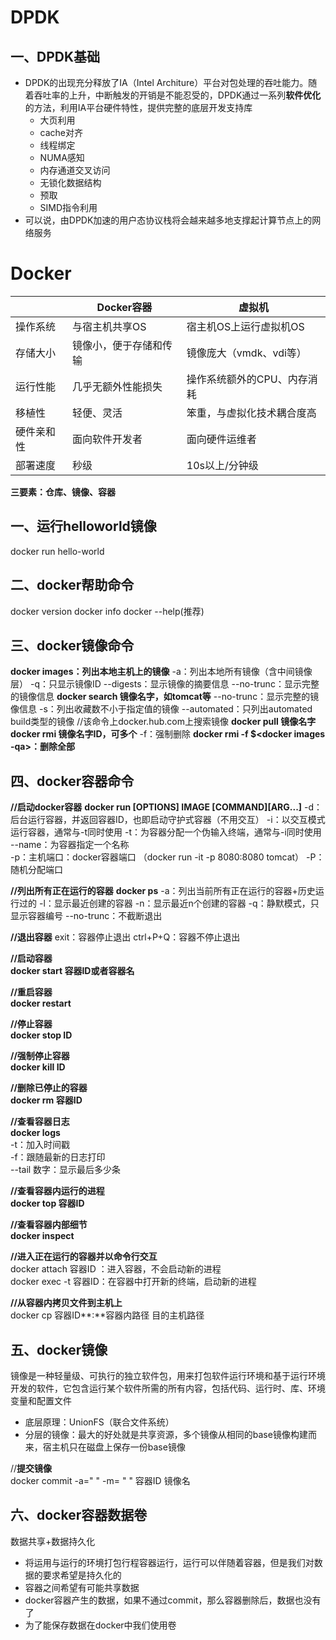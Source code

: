 # DPDK

## 一、DPDK基础

- DPDK的出现充分释放了IA（Intel Architure）平台对包处理的吞吐能力。随着吞吐率的上升，中断触发的开销是不能忍受的，DPDK通过一系列**软件优化**的方法，利用IA平台硬件特性，提供完整的底层开发支持库
  - 大页利用
  - cache对齐
  - 线程绑定
  - NUMA感知
  - 内存通道交叉访问
  - 无锁化数据结构
  - 预取
  - SIMD指令利用
- 可以说，由DPDK加速的用户态协议栈将会越来越多地支撑起计算节点上的网络服务

# Docker

|            | Docker容器             | 虚拟机                      |
| ---------- | ---------------------- | --------------------------- |
| 操作系统   | 与宿主机共享OS         | 宿主机OS上运行虚拟机OS      |
| 存储大小   | 镜像小，便于存储和传输 | 镜像庞大（vmdk、vdi等）     |
| 运行性能   | 几乎无额外性能损失     | 操作系统额外的CPU、内存消耗 |
| 移植性     | 轻便、灵活             | 笨重，与虚拟化技术耦合度高  |
| 硬件亲和性 | 面向软件开发者         | 面向硬件运维者              |
| 部署速度   | 秒级                   | 10s以上/分钟级              |

**三要素：仓库、镜像、容器**

## 一、运行helloworld镜像

 docker run hello-world

## 二、docker帮助命令

docker version
docker info
docker --help(推荐)

## 三、docker镜像命令

**docker images：列出本地主机上的镜像**
				-a：列出本地所有镜像（含中间镜像层）
				-q：只显示镜像ID
				--digests：显示镜像的摘要信息
				--no-trunc：显示完整的镜像信息
**docker search 镜像名字，如tomcat等**
						--no-trunc：显示完整的镜像信息
						-s：列出收藏数不小于指定值的镜像
						--automated：只列出automated build类型的镜像
//该命令上docker.hub.com上搜索镜像
**docker pull 镜像名字**
**docker rmi 镜像名字ID，可多个**
					-f：强制删除
**docker rmi -f $<docker images -qa>：删除全部**

## 四、docker容器命令

**//启动docker容器**
  **docker run [OPTIONS] IMAGE [COMMAND][ARG...]**
  -d：后台运行容器，并返回容器ID，也即启动守护式容器（不用交互）
  -i：以交互模式运行容器，通常与-t同时使用
  -t：为容器分配一个伪输入终端，通常与-i同时使用
  --name：为容器指定一个名称  
  -p：主机端口：docker容器端口  （docker run -it -p 8080:8080 tomcat）
  -P：随机分配端口

  **//列出所有正在运行的容器**
  **docker ps**
  -a：列出当前所有正在运行的容器+历史运行过的
  -l：显示最近创建的容器
  -n：显示最近n个创建的容器
  -q：静默模式，只显示容器编号
  --no-trunc：不截断退出

  **//退出容器**
  exit：容器停止退出
  ctrl+P+Q：容器不停止退出 

**//启动容器  
docker start 容器ID或者容器名**

**//重启容器  
docker restart**

**//停止容器  
docker stop ID**

**//强制停止容器  
docker kill ID**

**//删除已停止的容器  
docker rm 容器ID**

**//查看容器日志  
docker logs**  
-t：加入时间戳  
-f：跟随最新的日志打印  
--tail 数字：显示最后多少条

**//查看容器内运行的进程  
docker top 容器ID**

**//查看容器内部细节  
  docker inspect**

**//进入正在运行的容器并以命令行交互**  
docker attach 容器ID ：进入容器，不会启动新的进程   
docker exec -t 容器ID：在容器中打开新的终端，启动新的进程

**//从容器内拷贝文件到主机上**  
docker cp 容器ID**:**容器内路径 目的主机路径

## 五、docker镜像

镜像是一种轻量级、可执行的独立软件包，用来打包软件运行环境和基于运行环境开发的软件，它包含运行某个软件所需的所有内容，包括代码、运行时、库、环境变量和配置文件

- 底层原理：UnionFS（联合文件系统）
- 分层的镜像：最大的好处就是共享资源，多个镜像从相同的base镜像构建而来，宿主机只在磁盘上保存一份base镜像

//**提交镜像**  
docker commit -a=" " -m= " " 容器ID 镜像名 

## 六、docker容器数据卷

数据共享+数据持久化

-  将运用与运行的环境打包行程容器运行，运行可以伴随着容器，但是我们对数据的要求希望是持久化的
- 容器之间希望有可能共享数据
- docker容器产生的数据，如果不通过commit，那么容器删除后，数据也没有了
- 为了能保存数据在docker中我们使用卷